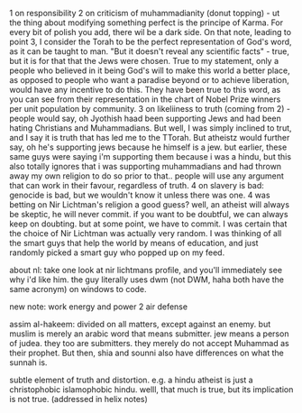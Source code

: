 1 on responsibility
2 on criticism of muhammadianity (donut topping) - ut the thing about modifying something perfect is the principe of Karma.  For every bit of polish you add, there wil be a dark side. On that note, leading to point 3, I consider the Torah to be the perfect representation of God's word, as it can be taught to man. "But it doesn't reveal any scientific facts" - true, but it is for that that the Jews were chosen. True to my statement, only a people who believed in it being God's will to make this world a better place, as opposed to people who want a paradise beyond or to achieve liberation, would have any incentive to do this. They have been true to this word, as you can see from their representation in the chart of Nobel Prize winners per unit population by community.
3 on likeliiness to truth (coming from 2) - people would say, oh Jyothish haad been supporting Jews and had been hating Christians and Muhammadians. But well, I was simply inclined to trut, and I say it is truth that has led me to the TTorah. But atheistz would further say, oh he's supporting jews because he himself is a jew. but earlier, these same guys were saying i'm supporting them because i was a hindu, but this also totally ignores that i was supporting muhammadians and had thrown away my own religion to do so prior to that.. people will use any argument that can work in their favour, regardless of truth.
4 on slavery is bad: genocide is bad, but we wouldn't know it unless there was one.
4 was betting on Nir Lichtman's religion a good guess? well, an atheist will always be skeptic, he will never commit. if you want to be doubtful, we can always keep on doubting. but at some point, we have to commit. I was certain that the choice of Nir Lichtman  was actually very random. I was thinking of all the smart guys that help the world by means of education, and just randomly picked a smart guy who popped up on my feed.

about nl: take one look at nir lichtmans profile, and you'll immediately see why i'd like him. the guy literally uses dwm (not DWM, haha both have the same acronym) on windows to code.

new note: work energy and power 2
air defense

assim al-hakeem: divided on all matters, except against an enemy. but muslim is merely an arabic word that means submitter. jew means a person of judea.  they too are submitters. they merely do not accept Muhammad as their prophet. But then, shia and sounni also have differences on what the sunnah is. 

subtle element of truth and distortion. e.g. a hindu atheist is just a christophobic islamophobic hindu. welll, that much is true, but  its implication is not true. (addressed in helix notes)